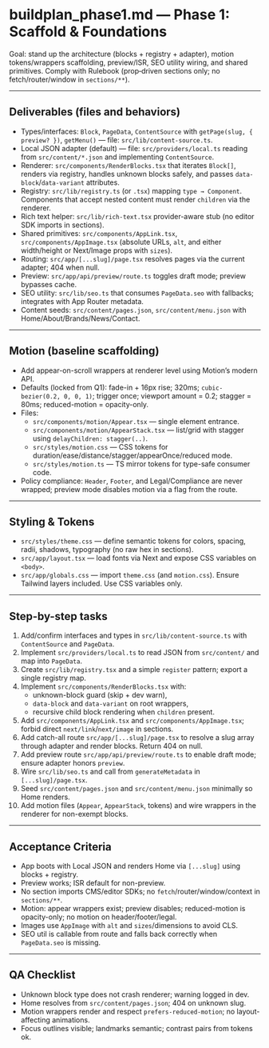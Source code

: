 # buildplan_phase1.md — Phase 1: Scaffold & Foundations

Goal: stand up the architecture (blocks + registry + adapter), motion tokens/wrappers scaffolding, preview/ISR, SEO utility wiring, and shared primitives. Comply with Rulebook (prop‑driven sections only; no fetch/router/window in `sections/**`).

---

## Deliverables (files and behaviors)

- Types/interfaces: `Block`, `PageData`, `ContentSource` with `getPage(slug, { preview? })`, `getMenu()` — file: `src/lib/content-source.ts`.
- Local JSON adapter (default) — file: `src/providers/local.ts` reading from `src/content/*.json` and implementing `ContentSource`.
- Renderer: `src/components/RenderBlocks.tsx` that iterates `Block[]`, renders via registry, handles unknown blocks safely, and passes `data-block`/`data-variant` attributes.
- Registry: `src/lib/registry.ts` (or `.tsx`) mapping `type → Component`. Components that accept nested content must render `children` via the renderer.
- Rich text helper: `src/lib/rich-text.tsx` provider-aware stub (no editor SDK imports in sections).
- Shared primitives: `src/components/AppLink.tsx`, `src/components/AppImage.tsx` (absolute URLs, `alt`, and either width/height or Next/Image props with `sizes`).
- Routing: `src/app/[...slug]/page.tsx` resolves pages via the current adapter; 404 when null.
- Preview: `src/app/api/preview/route.ts` toggles draft mode; preview bypasses cache.
- SEO utility: `src/lib/seo.ts` that consumes `PageData.seo` with fallbacks; integrates with App Router metadata.
- Content seeds: `src/content/pages.json`, `src/content/menu.json` with Home/About/Brands/News/Contact.

---

## Motion (baseline scaffolding)

- Add appear-on-scroll wrappers at renderer level using Motion’s modern API.
- Defaults (locked from Q1): fade-in + 16px rise; 320ms; `cubic-bezier(0.2, 0, 0, 1)`; trigger once; viewport amount = 0.2; stagger = 80ms; reduced-motion = opacity-only.
- Files:
  - `src/components/motion/Appear.tsx` — single element entrance.
  - `src/components/motion/AppearStack.tsx` — list/grid with stagger using `delayChildren: stagger(..)`.
  - `src/styles/motion.css` — CSS tokens for duration/ease/distance/stagger/appearOnce/reduced mode.
  - `src/styles/motion.ts` — TS mirror tokens for type-safe consumer code.
- Policy compliance: `Header`, `Footer`, and Legal/Compliance are never wrapped; preview mode disables motion via a flag from the route.

---

## Styling & Tokens

- `src/styles/theme.css` — define semantic tokens for colors, spacing, radii, shadows, typography (no raw hex in sections).
- `src/app/layout.tsx` — load fonts via Next and expose CSS variables on `<body>`.
- `src/app/globals.css` — import `theme.css` (and `motion.css`). Ensure Tailwind layers included. Use CSS variables only.

---

## Step-by-step tasks

1) Add/confirm interfaces and types in `src/lib/content-source.ts` with `ContentSource` and `PageData`.
2) Implement `src/providers/local.ts` to read JSON from `src/content/` and map into `PageData`.
3) Create `src/lib/registry.tsx` and a simple `register` pattern; export a single registry map.
4) Implement `src/components/RenderBlocks.tsx` with:
   - unknown-block guard (skip + dev warn),
   - `data-block` and `data-variant` on root wrappers,
   - recursive child block rendering when `children` present.
5) Add `src/components/AppLink.tsx` and `src/components/AppImage.tsx`; forbid direct `next/link`/`next/image` in sections.
6) Add catch-all route `src/app/[...slug]/page.tsx` to resolve a slug array through adapter and render blocks. Return 404 on null.
7) Add preview route `src/app/api/preview/route.ts` to enable draft mode; ensure adapter honors `preview`.
8) Wire `src/lib/seo.ts` and call from `generateMetadata` in `[...slug]/page.tsx`.
9) Seed `src/content/pages.json` and `src/content/menu.json` minimally so Home renders.
10) Add motion files (`Appear`, `AppearStack`, tokens) and wire wrappers in the renderer for non-exempt blocks.

---

## Acceptance Criteria

- App boots with Local JSON and renders Home via `[...slug]` using blocks + registry.
- Preview works; ISR default for non-preview.
- No section imports CMS/editor SDKs; no `fetch`/router/window/context in `sections/**`.
- Motion: appear wrappers exist; preview disables; reduced-motion is opacity-only; no motion on header/footer/legal.
- Images use `AppImage` with `alt` and `sizes`/dimensions to avoid CLS.
- SEO util is callable from route and falls back correctly when `PageData.seo` is missing.

---

## QA Checklist

- Unknown block type does not crash renderer; warning logged in dev.
- Home resolves from `src/content/pages.json`; 404 on unknown slug.
- Motion wrappers render and respect `prefers-reduced-motion`; no layout-affecting animations.
- Focus outlines visible; landmarks semantic; contrast pairs from tokens ok.


